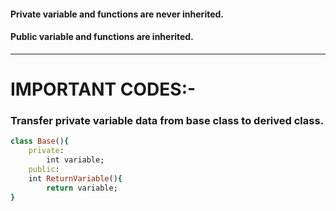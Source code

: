 ####  Private variable and functions are never inherited.
####  Public variable and functions are inherited.




------------------

# IMPORTANT CODES:-
### Transfer private variable data from base class to derived class.

```ruby
class Base(){
    private:
        int variable;
    public:
    int ReturnVariable(){
        return variable;   
}
```

